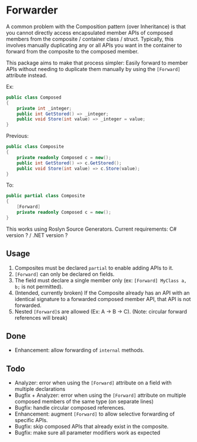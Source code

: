 # Forwarder

A common problem with the Composition pattern (over Inheritance) is that you cannot directly access encapsulated member APIs of composed members from the composite / container class / struct. Typically, this involves manually duplicating any or all APIs you want in the container to forward from the composite to the composed member.

This package aims to make that process simpler: Easily forward to member APIs without needing to duplicate them manually by using the `[Forward]` attribute instead.

Ex: 
```csharp
public class Composed
{
    private int _integer;
    public int GetStored() => _integer;
    public void Store(int value) => _integer = value;
}
```

Previous:
```csharp
public class Composite
{
    private readonly Composed c = new();
    public int GetStored() => c.GetStored();
    public void Store(int value) => c.Store(value);
}
```

To:
```csharp
public partial class Composite
{
    [Forward] 
    private readonly Composed c = new();
}
```

This works using Roslyn Source Generators. Current requirements: C# version ? / .NET version ?

## Usage
1. Composites must be declared `partial` to enable adding APIs to it.
2. `[Forward]` can only be declared on fields.
3. The field must declare a single member only (ex: `[Forward] MyClass a, b;` is not permitted).
4. (Intended, currently broken) If the Composite already has an API with an identical signature to a forwarded composed member API, that API is not forwarded.
5. Nested `[Forward]`s are allowed (Ex: A -> B -> C). (Note: circular forward references will break)

## Done

* Enhancement: allow forwarding of `internal` methods.

## Todo

* Analyzer: error when using the `[Forward]` attribute on a field with multiple declarations
* Bugfix + Analyzer: error when using the `[Forward]` attribute on multiple composed members of the same type (on separate lines)
* Bugfix: handle circular composed references.
* Enhancement: augment `[Forward]` to allow selective forwarding of specific APIs.
* Bugfix: skip composed APIs that already exist in the composite.
* Bugfix: make sure all parameter modifiers work as expected
